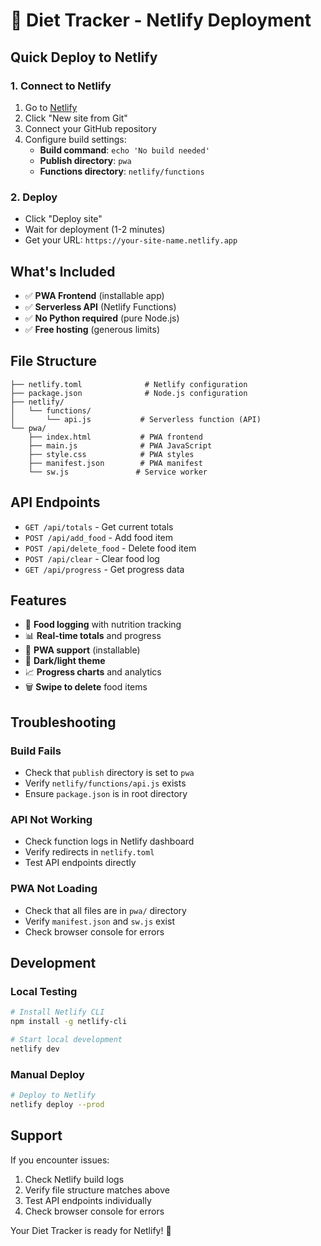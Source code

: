 # 🍎 Diet Tracker - Netlify Deployment

## Quick Deploy to Netlify

### 1. Connect to Netlify
1. Go to [Netlify](https://netlify.com)
2. Click "New site from Git"
3. Connect your GitHub repository
4. Configure build settings:
   - **Build command**: `echo 'No build needed'`
   - **Publish directory**: `pwa`
   - **Functions directory**: `netlify/functions`

### 2. Deploy
- Click "Deploy site"
- Wait for deployment (1-2 minutes)
- Get your URL: `https://your-site-name.netlify.app`

## What's Included

- ✅ **PWA Frontend** (installable app)
- ✅ **Serverless API** (Netlify Functions)
- ✅ **No Python required** (pure Node.js)
- ✅ **Free hosting** (generous limits)

## File Structure

```
├── netlify.toml              # Netlify configuration
├── package.json              # Node.js configuration
├── netlify/
│   └── functions/
│       └── api.js           # Serverless function (API)
└── pwa/
    ├── index.html           # PWA frontend
    ├── main.js              # PWA JavaScript
    ├── style.css            # PWA styles
    ├── manifest.json        # PWA manifest
    └── sw.js               # Service worker
```

## API Endpoints

- `GET /api/totals` - Get current totals
- `POST /api/add_food` - Add food item
- `POST /api/delete_food` - Delete food item
- `POST /api/clear` - Clear food log
- `GET /api/progress` - Get progress data

## Features

- 🍎 **Food logging** with nutrition tracking
- 📊 **Real-time totals** and progress
- 📱 **PWA support** (installable)
- 🌙 **Dark/light theme**
- 📈 **Progress charts** and analytics
- 🗑️ **Swipe to delete** food items

## Troubleshooting

### Build Fails
- Check that `publish` directory is set to `pwa`
- Verify `netlify/functions/api.js` exists
- Ensure `package.json` is in root directory

### API Not Working
- Check function logs in Netlify dashboard
- Verify redirects in `netlify.toml`
- Test API endpoints directly

### PWA Not Loading
- Check that all files are in `pwa/` directory
- Verify `manifest.json` and `sw.js` exist
- Check browser console for errors

## Development

### Local Testing
```bash
# Install Netlify CLI
npm install -g netlify-cli

# Start local development
netlify dev
```

### Manual Deploy
```bash
# Deploy to Netlify
netlify deploy --prod
```

## Support

If you encounter issues:
1. Check Netlify build logs
2. Verify file structure matches above
3. Test API endpoints individually
4. Check browser console for errors

Your Diet Tracker is ready for Netlify! 🚀

